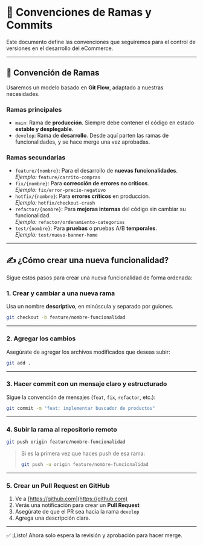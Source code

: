 # 📘 Convenciones de Ramas y Commits

Este documento define las convenciones que seguiremos para el control de versiones en el desarrollo del eCommerce.

---

## 🌿 Convención de Ramas

Usaremos un modelo basado en **Git Flow**, adaptado a nuestras necesidades.

### Ramas principales
- `main`: Rama de **producción**. Siempre debe contener el código en estado **estable y desplegable**.
- `develop`: Rama de **desarrollo**. Desde aquí parten las ramas de funcionalidades, y se hace merge una vez aprobadas.

### Ramas secundarias
- `feature/{nombre}`: Para el desarrollo de **nuevas funcionalidades**.  
  _Ejemplo:_ `feature/carrito-compras`
- `fix/{nombre}`: Para **corrección de errores no críticos**.  
  _Ejemplo:_ `fix/error-precio-negativo`
- `hotfix/{nombre}`: Para **errores críticos** en producción.  
  _Ejemplo:_ `hotfix/checkout-crash`
- `refactor/{nombre}`: Para **mejoras internas** del código sin cambiar su funcionalidad.  
  _Ejemplo:_ `refactor/ordenamiento-categorias`
- `test/{nombre}`: Para **pruebas** o pruebas A/B **temporales**.  
  _Ejemplo:_ `test/nuevo-banner-home`

---

## ✍️ ¿Cómo crear una nueva funcionalidad?

Sigue estos pasos para crear una nueva funcionalidad de forma ordenada:

### 1. Crear y cambiar a una nueva rama

Usa un nombre **descriptivo**, en minúscula y separado por guiones.

```bash
git checkout -b feature/nombre-funcionalidad
```

---

### 2. Agregar los cambios

Asegúrate de agregar los archivos modificados que deseas subir:

```bash
git add .
```

---

### 3. Hacer commit con un mensaje claro y estructurado

Sigue la convención de mensajes (`feat`, `fix`, `refactor`, etc.):

```bash
git commit -m "feat: implementar buscador de productos"
```

---

### 4. Subir la rama al repositorio remoto

```bash
git push origin feature/nombre-funcionalidad
```

> Si es la primera vez que haces push de esa rama:
> ```bash
> git push -u origin feature/nombre-funcionalidad
> ```

---

### 5. Crear un Pull Request en GitHub

1. Ve a [https://github.com](https://github.com)
2. Verás una notificación para crear un **Pull Request**
3. Asegúrate de que el PR sea hacia la rama `develop`
4. Agrega una descripción clara.

---

✅ ¡Listo! Ahora solo espera la revisión y aprobación para hacer merge.
